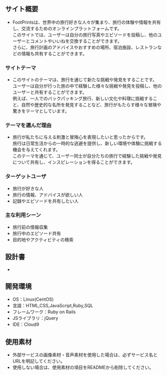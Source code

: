 # <FootPrints>

## サイト概要

- FootPrintsは、世界中の旅行好きな人々が集まり、旅行の体験や情報を共有し、交流するためのオンラインプラットフォームです。  
  このサイトでは、ユーザーは自分の旅行写真やエピソードを投稿し、他のユーザーとコメントやいいねを交換することができます。  
  さらに、旅行計画のアドバイスやおすすめの場所、宿泊施設、レストランなどの情報も共有することができます。

### サイトテーマ

- このサイトのテーマは、旅行を通じて新たな挑戦や発見をすることです。  
  ユーザーは自分が行った旅の中で経験した様々な挑戦や発見を投稿し、他のユーザーと共有することができます。  
  例えば、一人でのバックパッキング旅行、新しい文化や料理に挑戦すること、自然や歴史的な名所を発見することなど、旅行がもたらす様々な冒険や驚きをテーマとしています。

### テーマを選んだ理由

- 旅行が私たちに与える刺激と冒険心を表現したいと思ったからです。  
  旅行は日常生活からの一時的な逃避を提供し、新しい環境や体験に挑戦する機会を与えてくれます。  
  このテーマを通じて、ユーザー同士が自分たちの旅行で経験した挑戦や発見について共有し、インスピレーションを得ることができます。

### ターゲットユーザ

- 旅行が好きな人
- 旅行の情報、アドバイスが欲しい人
- 記録やエピソードを共有したい人

### 主な利用シーン

- 旅行前の情報収集
- 旅行中のエピソード共有
- 目的地やアクティビティの検索

## 設計書

- 

## 開発環境
- OS：Linux(CentOS)
- 言語：HTML,CSS,JavaScript,Ruby,SQL
- フレームワーク：Ruby on Rails
- JSライブラリ：jQuery
- IDE：Cloud9

## 使用素材
- 外部サービスの画像素材・音声素材を使用した場合は、必ずサービス名とURLを明記してください。
- 使用しない場合は、使用素材の項目をREADMEから削除してください。